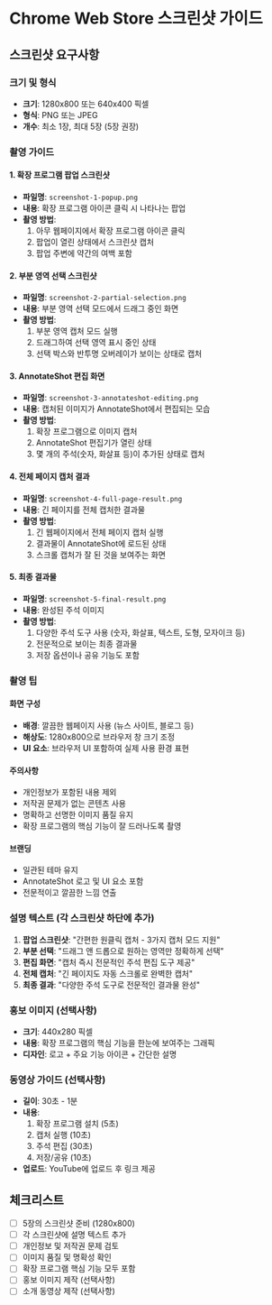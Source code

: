 # Chrome Web Store 스크린샷 가이드

## 스크린샷 요구사항

### 크기 및 형식
- **크기**: 1280x800 또는 640x400 픽셀
- **형식**: PNG 또는 JPEG
- **개수**: 최소 1장, 최대 5장 (5장 권장)

### 촬영 가이드

#### 1. 확장 프로그램 팝업 스크린샷
- **파일명**: `screenshot-1-popup.png`
- **내용**: 확장 프로그램 아이콘 클릭 시 나타나는 팝업
- **촬영 방법**: 
  1. 아무 웹페이지에서 확장 프로그램 아이콘 클릭
  2. 팝업이 열린 상태에서 스크린샷 캡처
  3. 팝업 주변에 약간의 여백 포함

#### 2. 부분 영역 선택 스크린샷
- **파일명**: `screenshot-2-partial-selection.png`
- **내용**: 부분 영역 선택 모드에서 드래그 중인 화면
- **촬영 방법**:
  1. 부분 영역 캡처 모드 실행
  2. 드래그하여 선택 영역 표시 중인 상태
  3. 선택 박스와 반투명 오버레이가 보이는 상태로 캡처

#### 3. AnnotateShot 편집 화면
- **파일명**: `screenshot-3-annotateshot-editing.png`
- **내용**: 캡처된 이미지가 AnnotateShot에서 편집되는 모습
- **촬영 방법**:
  1. 확장 프로그램으로 이미지 캡처
  2. AnnotateShot 편집기가 열린 상태
  3. 몇 개의 주석(숫자, 화살표 등)이 추가된 상태로 캡처

#### 4. 전체 페이지 캡처 결과
- **파일명**: `screenshot-4-full-page-result.png`
- **내용**: 긴 페이지를 전체 캡처한 결과물
- **촬영 방법**:
  1. 긴 웹페이지에서 전체 페이지 캡처 실행
  2. 결과물이 AnnotateShot에 로드된 상태
  3. 스크롤 캡처가 잘 된 것을 보여주는 화면

#### 5. 최종 결과물
- **파일명**: `screenshot-5-final-result.png`
- **내용**: 완성된 주석 이미지
- **촬영 방법**:
  1. 다양한 주석 도구 사용 (숫자, 화살표, 텍스트, 도형, 모자이크 등)
  2. 전문적으로 보이는 최종 결과물
  3. 저장 옵션이나 공유 기능도 포함

### 촬영 팁

#### 화면 구성
- **배경**: 깔끔한 웹페이지 사용 (뉴스 사이트, 블로그 등)
- **해상도**: 1280x800으로 브라우저 창 크기 조정
- **UI 요소**: 브라우저 UI 포함하여 실제 사용 환경 표현

#### 주의사항
- 개인정보가 포함된 내용 제외
- 저작권 문제가 없는 콘텐츠 사용
- 명확하고 선명한 이미지 품질 유지
- 확장 프로그램의 핵심 기능이 잘 드러나도록 촬영

#### 브랜딩
- 일관된 테마 유지
- AnnotateShot 로고 및 UI 요소 포함
- 전문적이고 깔끔한 느낌 연출

### 설명 텍스트 (각 스크린샷 하단에 추가)

1. **팝업 스크린샷**: "간편한 원클릭 캡처 - 3가지 캡처 모드 지원"
2. **부분 선택**: "드래그 앤 드롭으로 원하는 영역만 정확하게 선택"
3. **편집 화면**: "캡처 즉시 전문적인 주석 편집 도구 제공"
4. **전체 캡처**: "긴 페이지도 자동 스크롤로 완벽한 캡처"
5. **최종 결과**: "다양한 주석 도구로 전문적인 결과물 완성"

### 홍보 이미지 (선택사항)
- **크기**: 440x280 픽셀
- **내용**: 확장 프로그램의 핵심 기능을 한눈에 보여주는 그래픽
- **디자인**: 로고 + 주요 기능 아이콘 + 간단한 설명

### 동영상 가이드 (선택사항)
- **길이**: 30초 - 1분
- **내용**: 
  1. 확장 프로그램 설치 (5초)
  2. 캡처 실행 (10초)
  3. 주석 편집 (30초)
  4. 저장/공유 (10초)
- **업로드**: YouTube에 업로드 후 링크 제공

## 체크리스트
- [ ] 5장의 스크린샷 준비 (1280x800)
- [ ] 각 스크린샷에 설명 텍스트 추가
- [ ] 개인정보 및 저작권 문제 검토
- [ ] 이미지 품질 및 명확성 확인
- [ ] 확장 프로그램 핵심 기능 모두 포함
- [ ] 홍보 이미지 제작 (선택사항)
- [ ] 소개 동영상 제작 (선택사항)